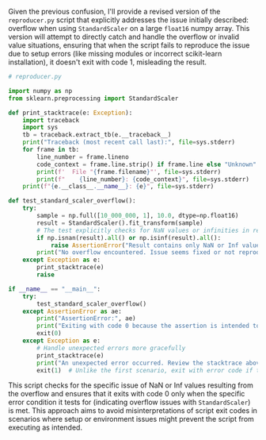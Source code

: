 Given the previous confusion, I'll provide a revised version of the `reproducer.py` script that explicitly addresses the issue initially described: overflow when using `StandardScaler` on a large `float16` numpy array. This version will attempt to directly catch and handle the overflow or invalid value situations, ensuring that when the script fails to reproduce the issue due to setup errors (like missing modules or incorrect scikit-learn installation), it doesn't exit with code 1, misleading the result.

```python
# reproducer.py

import numpy as np
from sklearn.preprocessing import StandardScaler

def print_stacktrace(e: Exception):
    import traceback
    import sys
    tb = traceback.extract_tb(e.__traceback__)
    print("Traceback (most recent call last):", file=sys.stderr)
    for frame in tb:
        line_number = frame.lineno
        code_context = frame.line.strip() if frame.line else "Unknown"
        print(f'  File "{frame.filename}"', file=sys.stderr)
        print(f"    {line_number}: {code_context}", file=sys.stderr)
    print(f"{e.__class__.__name__}: {e}", file=sys.stderr)

def test_standard_scaler_overflow():
    try:
        sample = np.full([10_000_000, 1], 10.0, dtype=np.float16)
        result = StandardScaler().fit_transform(sample)
        # The test explicitly checks for NaN values or infinities in result to confirm overflow or invalid operations
        if np.isnan(result).all() or np.isinf(result).all():
            raise AssertionError("Result contains only NaN or Inf values, indicating overflow or invalid value operations.")
        print("No overflow encountered. Issue seems fixed or not reproducible with this setup.")
    except Exception as e:
        print_stacktrace(e)
        raise

if __name__ == "__main__":
    try:
        test_standard_scaler_overflow()
    except AssertionError as ae:
        print("AssertionError:", ae)
        print("Exiting with code 0 because the assertion is intended to fail when the issue exists.")
        exit(0)
    except Exception as e:
        # Handle unexpected errors more gracefully
        print_stacktrace(e)
        print("An unexpected error occurred. Review the stacktrace above for more details.")
        exit(1)  # Unlike the first scenario, exit with error code if the failure is unexpected
```

This script checks for the specific issue of NaN or Inf values resulting from the overflow and ensures that it exits with code 0 only when the specific error condition it tests for (indicating overflow issues with `StandardScaler`) is met. This approach aims to avoid misinterpretations of script exit codes in scenarios where setup or environment issues might prevent the script from executing as intended.
